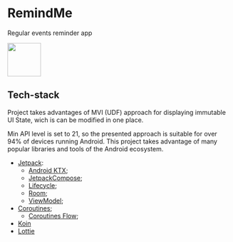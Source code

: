 # RemindMe
Regular events reminder app

<a href="https://play.google.com/store/apps/details?id=kz.flyingv.remindme"><img src="https://play.google.com/intl/en_us/badges/images/generic/en_badge_web_generic.png" height="75"></a>

## Tech-stack

Project takes advantages of MVI (UDF) approach for displaying immutable UI State, wich is can be modified in one place.

Min API level is set to 21, so the presented approach is suitable for over 94% of devices running Android. 
This project takes advantage of many popular libraries and tools of the Android ecosystem. 

-   [Jetpack](https://developer.android.com/jetpack):
    -   [Android KTX](https://developer.android.com/kotlin/ktx.html);
    -   [JetpackCompose](https://developer.android.com/jetpack/compose);
    -   [Lifecycle](https://developer.android.com/topic/libraries/architecture/lifecycle);
    -   [Room](https://developer.android.com/topic/libraries/architecture/room);
    -   [ViewModel](https://developer.android.com/topic/libraries/architecture/viewmodel);
-   [Coroutines](https://kotlinlang.org/docs/reference/coroutines-overview.html);
    -   [Coroutines Flow](https://kotlinlang.org/docs/reference/coroutines-overview.html);
-   [Koin](https://insert-koin.io/docs/quickstart/android)
-   [Lottie](https://github.com/airbnb/lottie-android)
